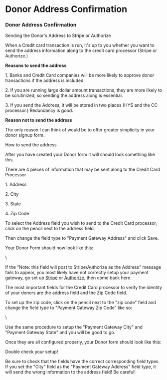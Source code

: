 # Donor Address Confirmation

### Donor Address Confirmation

Sending the Donor's Address to Stripe or Authorize

When a Credit card transaction is run, it's up to you whether you want to send the address information along to the credit card processor (Stripe or Authorize.)

**Reasons to send the address**

1\. Banks and Credit Card companies will be more likely to approve donor transactions if the address is included.

2\. If you are running large dollar amount transactions, they are more likely to be scrutinized, so sending the address along is essential.

3\. If you send the Address, it will be stored in two places (HYS and the CC processor.) Redundancy is good.

**Reason not to send the address**

The only reason I can think of would be to offer greater simplicity in your donor signup form.&#x20;

How to send the address

After you have created your Donor form it will should look something like this.

There are 4 pieces of information that may be sent along to the Credit Card Processor

1\. Address

2\. City

3\. State

4\. Zip Code

To select the Address field you wish to send to the Credit Card processor, click on the pencil next to the address field.

Then change the field type to "Payment Gateway Address" and click Save.

Your Donor Form should now look like this:&#x20;

\


If the "Note: this field will post to Stripe/Authorize as the Address" message fails to appear, you most likely have not correctly setup your payment gateway, go set up [Stripe](broken-reference) or [Authorize](broken-reference), then come back here.

The most important fields for the Credit Card processor to verify the identity of your donors are the address field and the Zip Code field.

To set up the zip code, click on the pencil next to the "zip code" field and change the field type to "Payment Gateway Zip Code" like so:

\


Use the same procedure to setup the "Payment Gateway City" and "Payment Gateway State" and you will be good to go.

Once they are all configured properly, your Donor form should look like this:

Double check your setup!

Be sure to check that the fields have the correct corresponding field types. If you set the "City" field as the "Payment Gateway Address" field type, it will send the wrong information to the address field! Be careful!
